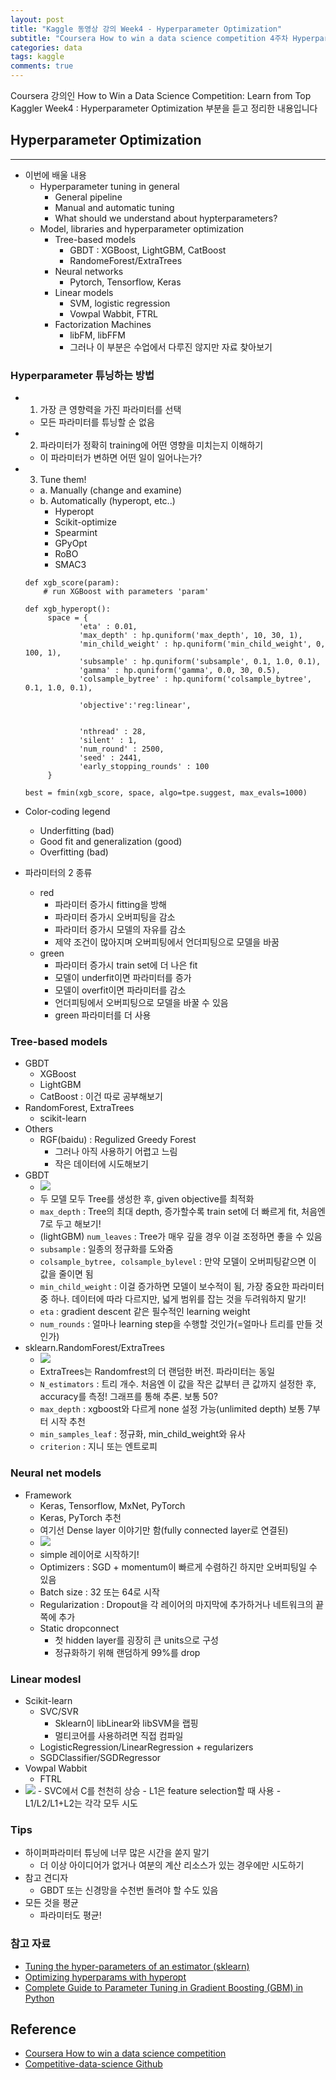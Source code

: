 ```yaml
---
layout: post
title: "Kaggle 동영상 강의 Week4 - Hyperparameter Optimization"
subtitle: "Coursera How to win a data science competition 4주차 Hyperparameter Optimization"
categories: data
tags: kaggle
comments: true
---
```


Coursera 강의인 How to Win a Data Science Competition: Learn from Top Kaggler Week4 : Hyperparameter Optimization 부분을 듣고 정리한 내용입니다  


## Hyperparameter Optimization
---

- 이번에 배울 내용
	- Hyperparameter tuning in general 
		- General pipeline
		- Manual and automatic tuning
		- What should we understand about hypterparameters?
	- Model, libraries and hyperparameter optimization
		- Tree-based models
			- GBDT : XGBoost, LightGBM, CatBoost
			- RandomeForest/ExtraTrees 
		- Neural networks
			- Pytorch, Tensorflow, Keras 
		- Linear models
			- SVM, logistic regression
			- Vowpal Wabbit, FTRL
		- Factorization Machines
			- libFM, libFFM
			- 그러나 이 부분은 수업에서 다루진 않지만 자료 찾아보기

### Hyperparameter 튜닝하는 방법  
- 1) 가장 큰 영향력을 가진 파라미터를 선택
	- 모든 파라미터를 튜닝할 순 없음
- 2) 파라미터가 정확히 training에 어떤 영향을 미치는지 이해하기
	- 이 파라미터가 변하면 어떤 일이 일어나는가?
- 3) Tune them!
	- a. Manually (change and examine)
	- b. Automatically (hyperopt, etc..)
		- Hyperopt
		- Scikit-optimize
		- Spearmint
		- GPyOpt
		- RoBO
		- SMAC3    

	```
	def xgb_score(param):
		# run XGBoost with parameters 'param'
		
	def xgb_hyperopt():
		 space = {
		 		'eta' : 0.01,
		 		'max_depth' : hp.quniform('max_depth', 10, 30, 1),
		 		'min_child_weight' : hp.quniform('min_child_weight', 0, 100, 1),
		 		'subsample' : hp.quniform('subsample', 0.1, 1.0, 0.1),
		 		'gamma' : hp.quniform('gamma', 0.0, 30, 0.5),
		 		'colsample_bytree' : hp.quniform('colsample_bytree', 0.1, 1.0, 0.1),
		 		
		 		'objective':'reg:linear',
		 		
		 		
		 		'nthread' : 28,
		 		'silent' : 1,
		 		'num_round' : 2500,
		 		'seed' : 2441,
		 		'early_stopping_rounds' : 100
		 }
		 
	best = fmin(xgb_score, space, algo=tpe.suggest, max_evals=1000)
	```

- Color-coding legend
	- Underfitting (bad)
	- Good fit and generalization (good)
	- Overfitting (bad)
- 파라미터의 2 종류
	- red
		- 파라미터 증가시 fitting을 방해 
		- 파라미터 증가시 오버피팅을 감소
		- 파라미터 증가시 모델의 자유를 감소
		- 제약 조건이 많아지며 오버피팅에서 언더피팅으로 모델을 바꿈
	- green 
		- 파라미터 증가시 train set에 더 나은 fit
		- 모델이 underfit이면 파라미터를 증가
		- 모델이 overfit이면 파라미터를 감소
		- 언더피팅에서 오버피팅으로 모델을 바꿀 수 있음
		- green 파라미터를 더 사용 
		

### Tree-based models
- GBDT
	- XGBoost
	- LightGBM
	- CatBoost : 이건 따로 공부해보기
- RandomForest, ExtraTrees
	- scikit-learn
- Others
	- RGF(baidu) : Regulized Greedy Forest
		- 그러나 아직 사용하기 어렵고 느림
		- 작은 데이터에 시도해보기
- GBDT   
	- <img src="https://www.dropbox.com/s/vtisxnsngeon5dg/Screenshot%202018-09-02%2023.03.48.png?raw=1">
	- 두 모델 모두 Tree를 생성한 후, given objective를 최적화
	- ```max_depth``` : Tree의 최대 depth, 증가할수록 train set에 더 빠르게 fit, 처음엔 7로 두고 해보기!
	- (lightGBM) ```num_leaves``` : Tree가 매우 깊을 경우 이걸 조정하면 좋을 수 있음
	- ```subsample``` : 일종의 정규화를 도와줌
	- ```colsample_bytree, colsample_bylevel``` : 만약 모델이 오버피팅같으면 이 값을 줄이면 됨
	- ```min_child_weight``` : 이걸 증가하면 모델이 보수적이 됨, 가장 중요한 파라미터 중 하나. 데이터에 따라 다르지만, 넓게 범위를 잡는 것을 두려워하지 말기!
	- ```eta``` : gradient descent 같은 필수적인 learning weight
	- ```num_rounds``` : 얼마나 learning step을 수행할 것인가(=얼마나 트리를 만들 것인가)
- sklearn.RandomForest/ExtraTrees
	- <img src="https://www.dropbox.com/s/ien3r5alho0dtqu/Screenshot%202018-09-02%2023.25.05.png?raw=1"> 
	- ExtraTrees는 Randomfrest의 더 랜덤한 버전. 파라미터는 동일
	- ```N_estimators``` : 트리 개수. 처음엔 이 값을 작은 값부터 큰 값까지 설정한 후, accuracy를 측정! 그래프를 통해 추론. 보통 50?
	- ```max_depth``` : xgboost와 다르게 none 설정 가능(unlimited depth) 보통 7부터 시작 추천
	- ```min_samples_leaf``` : 정규화, min_child_weight와 유사
	- ```criterion``` : 지니 또는 엔트로피

### Neural net models
- Framework
	- Keras, Tensorflow, MxNet, PyTorch
	- Keras, PyTorch 추천
	- 여기선 Dense layer 이야기만 함(fully connected layer로 연결된)
	- <img src="https://www.dropbox.com/s/ugum6zpdkon4ow1/Screenshot%202018-09-02%2023.57.04.png?raw=1"> 
	- simple 레이어로 시작하기!
	- Optimizers : SGD + momentum이 빠르게 수렴하긴 하지만 오버피팅일 수 있음
	- Batch size : 32 또는 64로 시작
	- Regularization : Dropout을 각 레이어의 마지막에 추가하거나 네트워크의 끝쪽에 추가
	- Static dropconnect 
		- 첫 hidden layer를 굉장히 큰 units으로 구성
		- 정규화하기 위해 랜덤하게 99%를 drop

### Linear modesl
- Scikit-learn
	- SVC/SVR
		- Sklearn이 libLinear와 libSVM을 랩핑
		- 멀티코어를 사용하려면 직접 컴파일 
	- LogisticRegression/LinearRegression + regularizers
	- SGDClassifier/SGDRegressor
- Vowpal Wabbit
	- FTRL 
- <img src="https://www.dropbox.com/s/rlr8lyw42hljwgd/Screenshot%202018-09-03%2000.44.47.png?raw=1">
	- SVC에서 C를 천천히 상승 
	- L1은 feature selection할 때 사용
	- L1/L2/L1+L2는 각각 모두 시도 

### Tips
- 하이퍼파라미터 튜닝에 너무 많은 시간을 쏟지 말기
	- 더 이상 아이디어가 없거나 여분의 계산 리소스가 있는 경우에만 시도하기
- 참고 견디자
	- GBDT 또는 신경망을 수천번 돌려야 할 수도 있음
- 모든 것을 평균
	- 파라미터도 평균!

### 참고 자료
- [Tuning the hyper-parameters of an estimator (sklearn)](http://scikit-learn.org/stable/modules/grid_search.html)
- [Optimizing hyperparams with hyperopt](http://fastml.com/optimizing-hyperparams-with-hyperopt/)
- [Complete Guide to Parameter Tuning in Gradient Boosting (GBM) in Python](https://www.analyticsvidhya.com/blog/2016/02/complete-guide-parameter-tuning-gradient-boosting-gbm-python/)	


## Reference
- [Coursera How to win a data science competition](https://www.coursera.org/learn/competitive-data-science)
- [Competitive-data-science Github](https://github.com/hse-aml/competitive-data-science)
